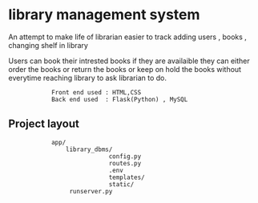 # library management system

An attempt to make life of librarian easier to track adding users , books , changing shelf in library

Users can book their intrested books if they are availaible they can either order the books or return the books
or keep on hold the books without everytime reaching library to ask librarian to do.

                Front end used : HTML,CSS
                Back end used  : Flask(Python) , MySQL
                
## Project layout

                app/
                    library_dbms/
                                config.py
                                routes.py
                                .env
                                templates/
                                static/
                     runserver.py
                
